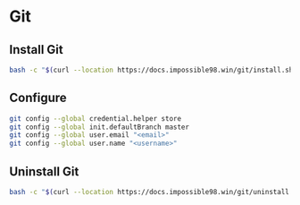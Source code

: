 # Git

## Install Git

```bash
bash -c "$(curl --location https://docs.impossible98.win/git/install.sh)"
```

## Configure

```bash
git config --global credential.helper store
git config --global init.defaultBranch master
git config --global user.email "<email>"
git config --global user.name "<username>"
```

## Uninstall Git

```bash
bash -c "$(curl --location https://docs.impossible98.win/git/uninstall.sh)"
```
